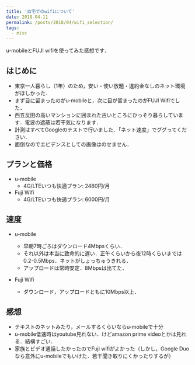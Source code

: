 ```yaml
---
title: '自宅でのwifiについて'
date: 2018-04-11
permalink: /posts/2018/04/wifi_selection/
tags:
  - misc
---
```

u-mobileとFUJI wifiを使ってみた感想です．

## はじめに
- 東京一人暮らし（1年）のため，安い・使い放題・違約金なしのネット環境がほしかった．
- まず目に留まったのがu-mobileと，次に目が留まったのがFUJI Wifiでした．
- 西五反田の高いマンションに囲まれた古いところにひっそり暮らしています．電波の遮蔽は若干気になります．
- 計測はすべてGoogleのテストで行いました．「ネット速度」でググってください．
- 面倒なのでエビデンスとしての画像はのせません．

## プランと価格
- u-mobile
  - 4G/LTEいつも快適プラン: 2480円/月
- Fuji Wifi
  - 4G/LTEいつも快適プラン: 6000円/月



## 速度
- u-mobile
  - 早朝7時ごろはダウンロード4Mbpsくらい．
  - それ以外は本当に致命的に遅い．正午くらいから夜12時くらいまでは0.2-0.5Mbps．ネットがしょっちゅうきれる．
  - アップロードは常時安定．8Mbpsは出てた．

- Fuji Wifi
  - ダウンロード，アップロードともに10Mbps以上．
  

## 感想
- テキストのネットみたり，メールするくらいならu-mobileで十分
- u-mobile低速時はyoutube見れない．けどamazon prime videoとかは見れる．結構すごい．
- 家族とビデオ通話したかったのでFuji wifiがよかった（しかし，Google Duoなら意外にu-mobileでもいけた．若干聞き取りにくかったりするが）

  



